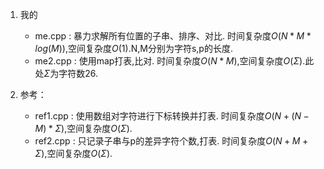 1. 我的
    - me.cpp : 暴力求解所有位置的子串、排序、对比. 时间复杂度$O(N*M*log(M))$,空间复杂度$O(1)$.N,M分别为字符s,p的长度.
    - me2.cpp : 使用map打表,比对. 时间复杂度$O(N*M)$,空间复杂度$O(\Sigma)$.此处$\Sigma$为字符数26.

2. 参考：
    - ref1.cpp : 使用数组对字符进行下标转换并打表. 时间复杂度$O(N+(N-M)*\Sigma)$,空间复杂度$O(\Sigma)$.
    - ref2.cpp : 只记录子串与p的差异字符个数,打表. 时间复杂度$O(N+M+\Sigma)$,空间复杂度$O(\Sigma)$.